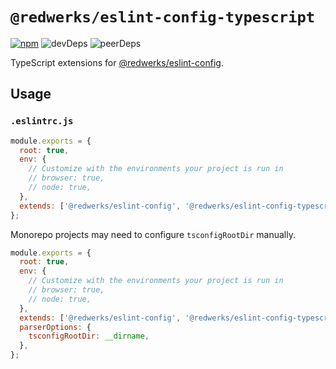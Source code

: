 # `@redwerks/eslint-config-typescript`

[![npm](https://img.shields.io/npm/v/redwerks/eslint-config-typescript)](https://www.npmjs.com/package/@redwerks/eslint-config-typescript) ![devDeps](https://img.shields.io/david/dev/redwerks/eslint-config-typescript?path=packages%2Feslint-config-typescript) ![peerDeps](https://img.shields.io/david/peer/redwerks/eslint-config?path=packages%2Feslint-config-typescript)

TypeScript extensions for [@redwerks/eslint-config](https://github.com/redwerks/eslint-config/tree/master/packages/eslint-config).

## Usage

### `.eslintrc.js`

```js
module.exports = {
  root: true,
  env: {
    // Customize with the environments your project is run in
    // browser: true,
    // node: true,
  },
  extends: ['@redwerks/eslint-config', '@redwerks/eslint-config-typescript'],
};
```

Monorepo projects may need to configure `tsconfigRootDir` manually.

```js
module.exports = {
  root: true,
  env: {
    // Customize with the environments your project is run in
    // browser: true,
    // node: true,
  },
  extends: ['@redwerks/eslint-config', '@redwerks/eslint-config-typescript'],
  parserOptions: {
    tsconfigRootDir: __dirname,
  },
};
```
